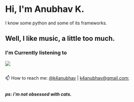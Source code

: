 # Hi, I'm Anubhav K.

I know some python and some of its frameworks.

## Well, I like music, a little too much.

### I'm Currently listening to 
<a href="https://api.k4anubhav.com/spotify/d91c12fd-0726-4ae4-bf55-7b121e3114aa/current-track/redirect" target="_blank"><img src="https://api.k4anubhav.com/spotify/d91c12fd-0726-4ae4-bf55-7b121e3114aa/current-track/banner/"></a>
 

##
📫 How to reach me: [@k4anubhav](https://t.me/k4anubhav) | [k4anubhav@gmail.com](mailto:k4anubhav@gmail.com?body=Hey%2C%20I%20just%20found%20you%20via%20your%20github%20profile.);

##

##### ps: i'm not obsessed with cats.

